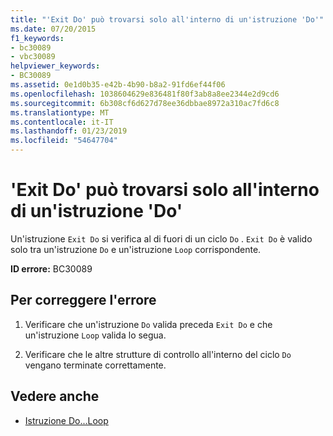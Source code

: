 ```yaml
---
title: "'Exit Do' può trovarsi solo all'interno di un'istruzione 'Do'"
ms.date: 07/20/2015
f1_keywords:
- bc30089
- vbc30089
helpviewer_keywords:
- BC30089
ms.assetid: 0e1d0b35-e42b-4b90-b8a2-91fd6ef44f06
ms.openlocfilehash: 1038604629e836481f80f3ab8a8ee2344e2d9cd6
ms.sourcegitcommit: 6b308cf6d627d78ee36dbbae8972a310ac7fd6c8
ms.translationtype: MT
ms.contentlocale: it-IT
ms.lasthandoff: 01/23/2019
ms.locfileid: "54647704"
---
```

# <a name="exit-do-can-only-appear-inside-a-do-statement"></a>'Exit Do' può trovarsi solo all'interno di un'istruzione 'Do'
Un'istruzione `Exit Do` si verifica al di fuori di un ciclo `Do` . `Exit Do` è valido solo tra un'istruzione `Do` e un'istruzione `Loop` corrispondente.  
  
 **ID errore:** BC30089  
  
## <a name="to-correct-this-error"></a>Per correggere l'errore  
  
1.  Verificare che un'istruzione `Do` valida preceda `Exit Do` e che un'istruzione `Loop` valida lo segua.  
  
2.  Verificare che le altre strutture di controllo all'interno del ciclo `Do` vengano terminate correttamente.  
  
## <a name="see-also"></a>Vedere anche
- [Istruzione Do...Loop](../../visual-basic/language-reference/statements/do-loop-statement.md)
